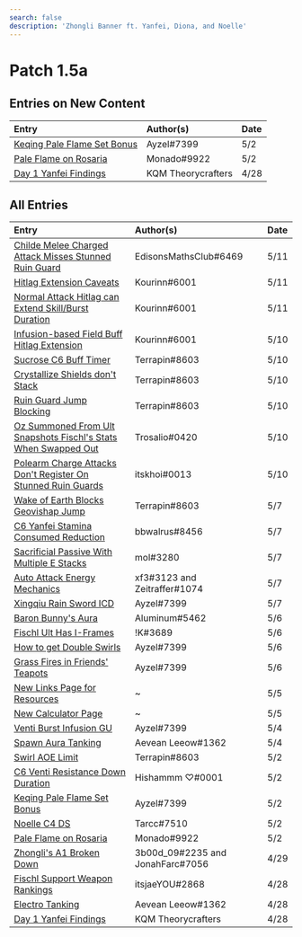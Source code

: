 ```yaml
---
search: false
description: 'Zhongli Banner ft. Yanfei, Diona, and Noelle'
---
```


# Patch 1.5a

## Entries on New Content

| Entry | Author\(s\) | Date |
| :--- | :--- | :--- |
| [Keqing Pale Flame Set Bonus](../evidence/characters/electro/keqing.md#keqing-pale-flame-set-bonus) | Ayzel\#7399 | 5/2 |
| [Pale Flame on Rosaria](../evidence/characters/cryo/rosaria.md#pale-flame-on-rosaria) | Monado\#9922 | 5/2 |
| [Day 1 Yanfei Findings](../evidence/characters/pyro/yanfei.md#day-1-yanfei-findings) | KQM Theorycrafters | 4/28 |

## All Entries

| Entry | Author\(s\) | Date |
| :--- | :--- | :--- |
| [Childe Melee Charged Attack Misses Stunned Ruin Guard](../evidence/characters/hydro/tartaglia.md#childe-melee-charged-attack-misses-stunned-ruin-guard) | EdisonsMathsClub\#6469 | 5/11 |
| [Hitlag Extension Caveats](../evidence/combat-mechanics/hitlag-extension.md#hitlag-extension-caveats) | Kourinn\#6001 | 5/11 |
| [Normal Attack Hitlag can Extend Skill/Burst Duration](../evidence/combat-mechanics/hitlag-extension.md#normal-attack-hitlag-can-extend-skill-burst-duration) | Kourinn\#6001 | 5/11 |
| [Infusion-based Field Buff Hitlag Extension](../evidence/general-mechanics/field-buffs.md#infusion-based-field-buff-hitlag-extension) | Kourinn\#6001 | 5/10 |
| [Sucrose C6 Buff Timer](../evidence/characters/anemo/sucrose.md#sucrose-c6-buff-timer) | Terrapin\#8603 | 5/10 |
| [Crystallize Shields don't Stack](../evidence/combat-mechanics/elemental-effects/transformative-reactions.md#crystallize-shields-dont-stack) | Terrapin\#8603 | 5/10 |
| [Ruin Guard Jump Blocking](../evidence/combat-mechanics/enemy-mechanics/enemy-interactions.md#ruin-guard-jump-blocking) | Terrapin\#8603 | 5/10 |
| [Oz Summoned From Ult Snapshots Fischl's Stats When Swapped Out](../evidence/characters/electro/fischl.md#oz-summoned-from-ult-snapshots-fischls-stats-when-swapped-out) | Trosalio\#0420 | 5/10 |
| [Polearm Charge Attacks Don't Register On Stunned Ruin Guards](../evidence/combat-mechanics/enemy-mechanics/enemy-interactions.md#polearm-charge-attacks-dont-register-on-stunned-ruin-guards) | itskhoi\#0013 | 5/10 |
| [Wake of Earth Blocks Geovishap Jump](../evidence/characters/geo/traveler-geo.md#wake-of-earth-blocks-geovishap-jump) | Terrapin\#8603 | 5/7 |
| [C6 Yanfei Stamina Consumed Reduction](../evidence/characters/pyro/yanfei.md#c6-yanfei-stamina-consumed-reduction) | bbwalrus\#8456 | 5/7 |
| [Sacrificial Passive With Multiple E Stacks](../evidence/equipment/weapons.md#sacrificial-passive-with-multiple-e-stacks) | mol\#3280 | 5/7 |
| [Auto Attack Energy Mechanics](../evidence/combat-mechanics/energy.md#auto-attack-energy-mechanics) | xf3\#3123 and Zeitraffer\#1074 | 5/7 |
| [Xingqiu Rain Sword ICD](../evidence/characters/hydro/xingqiu.md#xingqiu-rain-sword-icd) | Ayzel\#7399 | 5/7 |
| [Baron Bunny's Aura](../evidence/characters/pyro/amber.md#baron-bunnys-aura) | Aluminum\#5462 | 5/6 |
| [Fischl Ult Has I-Frames](../evidence/characters/electro/fischl.md#fischl-ult-has-i-frames) | !K\#3689 | 5/6 |
| [How to get Double Swirls](../evidence/combat-mechanics/elemental-effects/transformative-reactions.md#how-to-get-double-swirls) | Ayzel\#7399 | 5/6 |
| [Grass Fires in Friends' Teapots](../general-mechanics/miscellaneous-entries.md#grass-fires-in-friends-teapots) | Ayzel\#7399 | 5/6 |
| [New Links Page for Resources](../resources/links.md) | ~ | 5/5 |
| [New Calculator Page](../resources/calculators.md) | ~ | 5/5 |
| [Venti Burst Infusion GU](../evidence/characters/anemo/venti.md#venti-burst-infusion-elemental-gauge-units) | Ayzel\#7399 | 5/4 |
| [Spawn Aura Tanking](../general-mechanics/miscellaneous-entries.md#spawn-aura-tanking) | Aevean Leeow\#1362 | 5/4 |
| [Swirl AOE Limit](../evidence/combat-mechanics/elemental-effects/transformative-reactions.md#swirl-aoe-limit) | Terrapin\#8603 | 5/2 |
| [C6 Venti Resistance Down Duration](../evidence/characters/anemo/venti.md#c6-venti-resistance-down-duration) | Hishammm ♡\#0001 | 5/2 |
| [Keqing Pale Flame Set Bonus](../evidence/characters/electro/keqing.md#keqing-pale-flame-set-bonus) | Ayzel\#7399 | 5/2 |
| [Noelle C4 DS](../evidence/characters/geo/noelle.md#noelle-c4-ds) | Tarcc\#7510 | 5/2 |
| [Pale Flame on Rosaria](../evidence/characters/cryo/rosaria.md#pale-flame-on-rosaria) | Monado\#9922 | 5/2 |
| [Zhongli's A1 Broken Down](../evidence/characters/geo/zhongli.md#zhonglis-ascension-1-broken-down) | 3b00d\_09\#2235 and JonahFarc\#7056 | 4/29 |
| [Fischl Support Weapon Rankings](../evidence/characters/electro/fischl.md#fischl-support-weapon-rankings) | itsjaeYOU\#2868 | 4/28 |
| [Electro Tanking](../general-mechanics/miscellaneous-entries.md#electro-tanking) | Aevean Leeow\#1362 | 4/28 |
| [Day 1 Yanfei Findings](../evidence/characters/pyro/yanfei.md#day-1-yanfei-findings) | KQM Theorycrafters | 4/28 |

